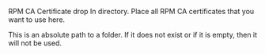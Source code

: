 RPM CA Certificate drop In directory. Place all RPM CA certificates that you want to use here.

This is an absolute path to a folder. If it does not exist or if it is empty, then it will not be used.